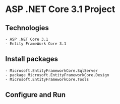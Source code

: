 # ASP .NET Core 3.1 Project
## Technologies
	- ASP .NET Core 3.1
	- Entity FrameWork Core 3.1
## Install packages
	- Microsoft.EntityFrameworkCore.SqlServer
	- package Microsoft.EntityFrameworkCore.Design
	- Microsoft.EntityFrameworkCore.Tools
## Configure and Run